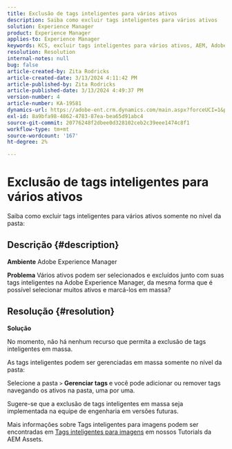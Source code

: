 ```yaml
---
title: Exclusão de tags inteligentes para vários ativos
description: Saiba como excluir tags inteligentes para vários ativos
solution: Experience Manager
product: Experience Manager
applies-to: Experience Manager
keywords: KCS, excluir tags inteligentes para vários ativos, AEM, Adobe Experience Manager, Perguntas frequentes
resolution: Resolution
internal-notes: null
bug: false
article-created-by: Zita Rodricks
article-created-date: 3/13/2024 4:11:42 PM
article-published-by: Zita Rodricks
article-published-date: 3/13/2024 4:49:37 PM
version-number: 4
article-number: KA-19581
dynamics-url: https://adobe-ent.crm.dynamics.com/main.aspx?forceUCI=1&pagetype=entityrecord&etn=knowledgearticle&id=6bb69f5b-54e1-ee11-904d-6045bd0065b6
exl-id: 8a9bfa98-4862-4783-87ea-bea65d91abc4
source-git-commit: 20776248f2dbee0d328102ceb2c39eee1474c8f1
workflow-type: tm+mt
source-wordcount: '167'
ht-degree: 2%

---
```


# Exclusão de tags inteligentes para vários ativos


Saiba como excluir tags inteligentes para vários ativos somente no nível da pasta:

## Descrição {#description}


<b>Ambiente</b>
Adobe Experience Manager

<b>Problema</b>
Vários ativos podem ser selecionados e excluídos junto com suas tags inteligentes na Adobe Experience Manager, da mesma forma que é possível selecionar muitos ativos e marcá-los em massa?


## Resolução {#resolution}


<b>Solução</b>

No momento, não há nenhum recurso que permita a exclusão de tags inteligentes em massa.

As tags inteligentes podem ser gerenciadas em massa somente no nível da pasta:

Selecione a pasta `>`  <b>Gerenciar tags </b>e você pode adicionar ou remover tags navegando os ativos na pasta, uma por uma.

Sugere-se que a exclusão de tags inteligentes em massa seja implementada na equipe de engenharia em versões futuras.

Mais informações sobre Tags inteligentes para imagens podem ser encontradas em [Tags inteligentes para imagens](https://experienceleague.adobe.com/docs/experience-manager-learn/assets/metadata/image-smart-tags.html?lang=pt-BR) em nossos Tutorials da AEM Assets.

